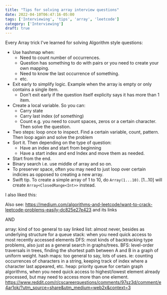 ```yaml
---
title: "Tips for solving array interview questions"
date: 2022-04-10T06:47:16-05:00
tags: ['Interviewing', 'tips', 'array', 'leetcode']
category: ['Interviewing']
draft: true
---
```


Every Array trick I've learned for solving Algorithm style questions: 

- Use hashmap when:
    - Need to count number of occurrences.
    - Question has something to do with pairs or you need to create your own mapping. 
    - Need to know the last occurrence of something.
    - etc.
- Exit early to simplify logic. Example when the array is empty or only contains a single item.
    - Don't exit early if the question itself explicity says it has more than 1 item. 
- Create a local variable. So you can: 
    - Carry state
    - Carry last index (of something)
    - Count e.g. you need to count spaces, zeros or a certain character. Then solve the question.
- Two steps: loop once to inspect. Find a certain variable, count, pattern. Then loop again and solve the problem 
- Sort it. Then depending on the type of question:
    - Have an index and start from beginning
    - Have a start index and end Index and move them as needed. 
- Start from the end.
- Binary search i.e. use middle of array and so on.
- To preserver space, often you may need to just loop over certain indicies as opposed to creating a new array. 
- Swift tip. To create a simple array of 1 to 10, do `Array(1...10)`. [1...10] will create `Array<ClosedRange<Int>>` instead. 

I also liked this: 


Also see: 
https://medium.com/algorithms-and-leetcode/want-to-crack-leetcode-problems-easily-dc825e27e423 and its links 

AND

array: kind of too general to say
linked list: almost never, besides as underlying structure for a queue
stack: when you need quick access to most recently accessed elements
DFS: most kinds of backtracking type problems, also just as a general search in graphs/trees.
BFS: level-order traversals in trees, finding the shortest path between A and B in a graph of uniform weight.
hash maps: too general to say, lots of uses. ie: counting occurrences of characters in a string, keeping track of index where a character last appeared, etc.
heap: priority queue for certain graph algorithms, when you need quick access to highest/lowest element already processed, but may need to access more than one element.
https://www.reddit.com/r/cscareerquestions/comments/97sz3d/comment/e4ar1ok/?utm_source=share&utm_medium=web2x&context=3